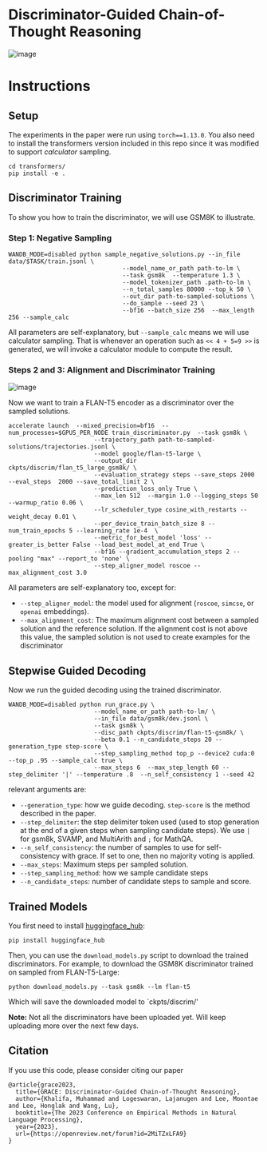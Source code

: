 # Discriminator-Guided Chain-of-Thought Reasoning  

![image](https://github.com/mukhal/grace-decoding/assets/5109053/cdb93474-1613-47d8-9bf4-be2ae3086979)

# Instructions 

## Setup 
The experiments in the paper were run using `torch==1.13.0`. You also need to install the transformers version included in this repo since it was modified to support *calculator* sampling. 
```
cd transformers/
pip install -e .
```



## Discriminator Training
To show you how to train the discriminator, we will use GSM8K to illustrate. 
### Step 1: Negative Sampling 
```
WANDB_MODE=disabled python sample_negative_solutions.py --in_file data/$TASK/train.jsonl \
                                --model_name_or_path path-to-lm \
                                --task gsm8k  --temperature 1.3 \
                                --model_tokenizer_path .path-to-lm \
                                --n_total_samples 80000 --top_k 50 \
                                --out_dir path-to-sampled-solutions \
                                --do_sample --seed 23 \
                                --bf16 --batch_size 256  --max_length 256 --sample_calc
```
All parameters are self-explanatory, but `--sample_calc` means we will use calculator sampling. That is whenever an operation such as `<< 4 + 5=9 >>` is generated, we will invoke a calculator module to compute the result. 

### Steps 2 and 3: Alignment and Discriminator Training
![image](https://github.com/mukhal/grace/assets/5109053/ebbefdc2-0861-4fbc-ad0f-43316741bf58)

Now we want to train a FLAN-T5 encoder as a discriminator over the sampled solutions. 
```
accelerate launch  --mixed_precision=bf16  --num_processes=$GPUS_PER_NODE train_discriminator.py  --task gsm8k \
                        --trajectory_path path-to-sampled-solutions/trajectories.jsonl \
                        --model google/flan-t5-large \
                        --output_dir ckpts/discrim/flan_t5_large_gsm8k/ \
                        --evaluation_strategy steps --save_steps 2000 --eval_steps  2000 --save_total_limit 2 \
                        --prediction_loss_only True \
                        --max_len 512  --margin 1.0 --logging_steps 50 --warmup_ratio 0.06 \
                        --lr_scheduler_type cosine_with_restarts --weight_decay 0.01 \
                        --per_device_train_batch_size 8 --num_train_epochs 5 --learning_rate 1e-4  \
                        --metric_for_best_model 'loss' --greater_is_better False --load_best_model_at_end True \
                        --bf16 --gradient_accumulation_steps 2 --pooling "max" --report_to 'none' \
                        --step_aligner_model roscoe --max_alignment_cost 3.0
```
All parameters are self-explanatory too, except for: 
* `--step_aligner_model`: the model used for alignment (`roscoe`, `simcse`, or `openai` embeddings).
* `--max_alignment_cost`: The maximum alignment cost between a sampled solution and the reference solution. If the alignment cost is not above this value, the sampled solution is not used to create examples for the discriminator



## Stepwise Guided Decoding
Now we run the guided decoding using the trained discriminator. 
```
WANDB_MODE=disabled python run_grace.py \
                        --model_name_or_path path-to-lm/ \
                        --in_file data/gsm8k/dev.jsonl \
                        --task gsm8k \
                        --disc_path ckpts/discrim/flan-t5-gsm8k/ \
                        --beta 0.1 --n_candidate_steps 20 --generation_type step-score \
                        --step_sampling_method top_p --device2 cuda:0 --top_p .95 --sample_calc true \
                        --max_steps 6  --max_step_length 60 --step_delimiter '|' --temperature .8  --n_self_consistency 1 --seed 42
```
relevant arguments are:
* `--generation_type`: how we guide decoding. `step-score` is the method described in the paper.
* `--step_delimiter`: the step delimiter token used (used to stop generation at the end of a given steps when sampling candidate steps). We use `|` for gsm8k, SVAMP, and MultiArith and `;` for MathQA.
* `--n_self_consistency`: the number of samples to use for self-consistency with grace. If set to one, then no majority voting is applied.
* `--max_steps`: Maximum steps per sampled solution.
* `--step_sampling_method`: how we sample candidate steps
* `--n_candidate_steps`: number of candidate steps to sample and score.


## Trained Models
You first need to install [huggingface_hub](https://github.com/huggingface/huggingface_hub/tree/main):
```
pip install huggingface_hub
```

Then, you can use the `download_models.py` script to download the trained discriminators. 
For example, to download the GSM8K discriminator trained on sampled from FLAN-T5-Large: 
```
python download_models.py --task gsm8k --lm flan-t5
```
Which will save the downloaded model to `ckpts/discrim/'


**Note:** Not all the discriminators have been uploaded yet. Will keep uploading more over the next few days.

## Citation
If you use this code, please consider citing our paper
```
@article{grace2023,
  title={GRACE: Discriminator-Guided Chain-of-Thought Reasoning},
  author={Khalifa, Muhammad and Logeswaran, Lajanugen and Lee, Moontae and Lee, Honglak and Wang, Lu},
  booktitle={The 2023 Conference on Empirical Methods in Natural Language Processing},
  year={2023},
  url={https://openreview.net/forum?id=2MiTZxLFA9}
}
```
